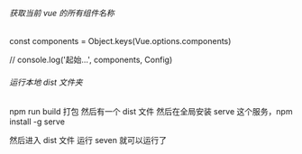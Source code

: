 ###### 获取当前 vue 的所有组件名称

const components \= Object.keys(Vue.options.components)

// console.log('起始...', components, Config)

###### 运行本地 dist 文件夹

npm run build 打包 然后有一个 dist 文件 然后在全局安装 serve 这个服务，npm install -g serve

然后进入 dist 文件 运行 seven 就可以运行了
